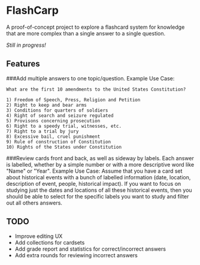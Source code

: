 
FlashCarp
===========================

A proof-of-concept project to explore a flashcard system for knowledge that are more complex than a single answer to a single question.

*Still in progress!*

Features
--------
###Add multiple answers to one topic/question.
Example Use Case:
```
What are the first 10 amendments to the United States Constitution?

1) Freedom of Speech, Press, Religion and Petition
2) Right to keep and bear arms
3) Conditions for quarters of soldiers
4) Right of search and seizure regulated
5) Provisons concerning prosecution
6) Right to a speedy trial, witnesses, etc.
7) Right to a trial by jury
8) Excessive bail, cruel punishment
9) Rule of construction of Constitution
10) Rights of the States under Constitution

```


###Review cards front and back, as well as sideway by labels.
Each answer is labelled, whether by a simple number or with a more descriptive word like "Name" or "Year".
Example Use Case:
Assume that you have a card set about historical events with a bunch of labelled information (date, location, description of event, people, historical impact). If you want to focus on studying just the dates and locations of all these historical events, then you should be able to select for the specific labels you want to study and filter out all others answers.



TODO
----
- Improve editing UX
- Add collections for cardsets
- Add grade report and statistics for correct/incorrect answers
- Add extra rounds for reviewing incorrect answers
